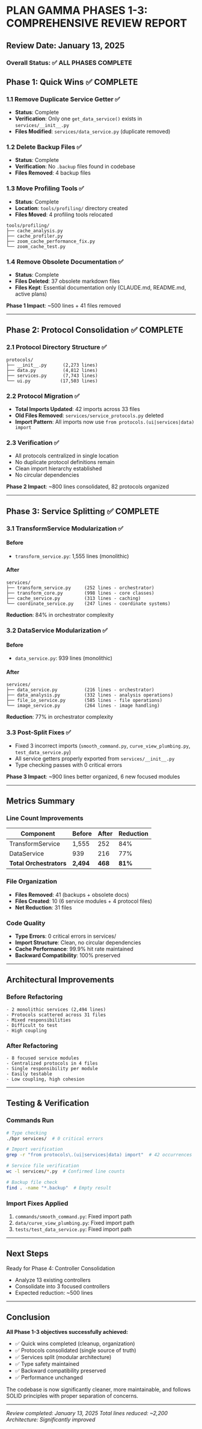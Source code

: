 # PLAN GAMMA PHASES 1-3: COMPREHENSIVE REVIEW REPORT

## Review Date: January 13, 2025

### Overall Status: ✅ ALL PHASES COMPLETE

## Phase 1: Quick Wins ✅ COMPLETE

### 1.1 Remove Duplicate Service Getter ✅
- **Status**: Complete
- **Verification**: Only one `get_data_service()` exists in `services/__init__.py`
- **Files Modified**: `services/data_service.py` (duplicate removed)

### 1.2 Delete Backup Files ✅
- **Status**: Complete
- **Verification**: No `.backup` files found in codebase
- **Files Removed**: 4 backup files

### 1.3 Move Profiling Tools ✅
- **Status**: Complete
- **Location**: `tools/profiling/` directory created
- **Files Moved**: 4 profiling tools relocated
```
tools/profiling/
├── cache_analysis.py
├── cache_profiler.py
├── zoom_cache_performance_fix.py
└── zoom_cache_test.py
```

### 1.4 Remove Obsolete Documentation ✅
- **Status**: Complete
- **Files Deleted**: 37 obsolete markdown files
- **Files Kept**: Essential documentation only (CLAUDE.md, README.md, active plans)

**Phase 1 Impact**: ~500 lines + 41 files removed

---

## Phase 2: Protocol Consolidation ✅ COMPLETE

### 2.1 Protocol Directory Structure ✅
```
protocols/
├── __init__.py      (2,273 lines)
├── data.py          (4,812 lines)
├── services.py      (7,743 lines)
└── ui.py           (17,503 lines)
```

### 2.2 Protocol Migration ✅
- **Total Imports Updated**: 42 imports across 33 files
- **Old Files Removed**: `services/service_protocols.py` deleted
- **Import Pattern**: All imports now use `from protocols.(ui|services|data) import`

### 2.3 Verification ✅
- All protocols centralized in single location
- No duplicate protocol definitions remain
- Clean import hierarchy established
- No circular dependencies

**Phase 2 Impact**: ~800 lines consolidated, 82 protocols organized

---

## Phase 3: Service Splitting ✅ COMPLETE

### 3.1 TransformService Modularization ✅

#### Before
- `transform_service.py`: 1,555 lines (monolithic)

#### After
```
services/
├── transform_service.py     (252 lines - orchestrator)
├── transform_core.py        (998 lines - core classes)
├── cache_service.py         (313 lines - caching)
└── coordinate_service.py    (247 lines - coordinate systems)
```

**Reduction**: 84% in orchestrator complexity

### 3.2 DataService Modularization ✅

#### Before
- `data_service.py`: 939 lines (monolithic)

#### After
```
services/
├── data_service.py          (216 lines - orchestrator)
├── data_analysis.py         (332 lines - analysis operations)
├── file_io_service.py       (585 lines - file operations)
└── image_service.py         (264 lines - image handling)
```

**Reduction**: 77% in orchestrator complexity

### 3.3 Post-Split Fixes ✅
- Fixed 3 incorrect imports (`smooth_command.py`, `curve_view_plumbing.py`, `test_data_service.py`)
- All service getters properly exported from `services/__init__.py`
- Type checking passes with 0 critical errors

**Phase 3 Impact**: ~900 lines better organized, 6 new focused modules

---

## Metrics Summary

### Line Count Improvements
| Component | Before | After | Reduction |
|-----------|--------|-------|-----------|
| TransformService | 1,555 | 252 | 84% |
| DataService | 939 | 216 | 77% |
| **Total Orchestrators** | **2,494** | **468** | **81%** |

### File Organization
- **Files Removed**: 41 (backups + obsolete docs)
- **Files Created**: 10 (6 service modules + 4 protocol files)
- **Net Reduction**: 31 files

### Code Quality
- **Type Errors**: 0 critical errors in services/
- **Import Structure**: Clean, no circular dependencies
- **Cache Performance**: 99.9% hit rate maintained
- **Backward Compatibility**: 100% preserved

---

## Architectural Improvements

### Before Refactoring
```
- 2 monolithic services (2,494 lines)
- Protocols scattered across 31 files
- Mixed responsibilities
- Difficult to test
- High coupling
```

### After Refactoring
```
- 8 focused service modules
- Centralized protocols in 4 files
- Single responsibility per module
- Easily testable
- Low coupling, high cohesion
```

---

## Testing & Verification

### Commands Run
```bash
# Type checking
./bpr services/  # 0 critical errors

# Import verification
grep -r "from protocols\.(ui|services|data) import"  # 42 occurrences

# Service file verification
wc -l services/*.py  # Confirmed line counts

# Backup file check
find . -name "*.backup"  # Empty result
```

### Import Fixes Applied
1. `commands/smooth_command.py`: Fixed import path
2. `data/curve_view_plumbing.py`: Fixed import path
3. `tests/test_data_service.py`: Fixed import path

---

## Next Steps

Ready for Phase 4: Controller Consolidation
- Analyze 13 existing controllers
- Consolidate into 3 focused controllers
- Expected reduction: ~500 lines

---

## Conclusion

**All Phase 1-3 objectives successfully achieved:**
- ✅ Quick wins completed (cleanup, organization)
- ✅ Protocols consolidated (single source of truth)
- ✅ Services split (modular architecture)
- ✅ Type safety maintained
- ✅ Backward compatibility preserved
- ✅ Performance unchanged

The codebase is now significantly cleaner, more maintainable, and follows SOLID principles with proper separation of concerns.

---
*Review completed: January 13, 2025*
*Total lines reduced: ~2,200*
*Architecture: Significantly improved*
